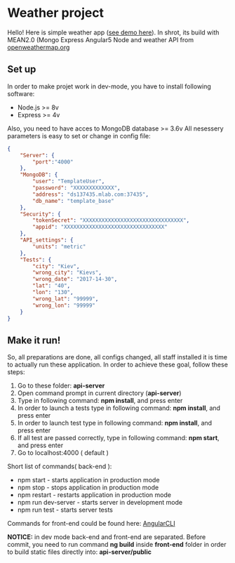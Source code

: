 # Weather project
Hello! Here is simple weather app ([see demo here](https://weather-ligtit-app.herokuapp.com/)). In shrot, its build with MEAN2.0 (Mongo Express Angular5 Node and weather API from [openweathermap.org](http://openweathermap.org)

## Set up
In order to make projet work in dev-mode, you have to install following software:
* Node.js >= 8v
* Express >= 4v

Also, you need to have acces to MongoDB database >= 3.6v 
All nesessery parameters is easy to set or change in config file: 
```json
{	
	"Server": {
		"port":"4000"
	},
	"MongoDB": {
		"user": "TemplateUser",
		"password": "XXXXXXXXXXXXX",
		"address": "ds137435.mlab.com:37435",
		"db_name": "template_base"
	},
	"Security": {
		"tokenSecret": "XXXXXXXXXXXXXXXXXXXXXXXXXXXXXXXX",
		"appid": "XXXXXXXXXXXXXXXXXXXXXXXXXXXXXXXX"
	},
	"API_settings": {
		"units": "metric"
	},	
	"Tests": {
		"city": "Kiev",
		"wrong_city": "Kievs",
		"wrong_date": "2017-14-30",
		"lat": "40",
		"lon": "130",
		"wrong_lat": "99999",
		"wrong_lon": "99999"
	}		
}

```
## Make it run!
So, all preparations are done, all configs changed, all staff installed it is time to actually run these application.
In order to achieve these goal, follow these steps:
1. Go to these folder: **api-server**
1. Open command prompt in current directory (**api-server**)
1. Type in following command:  **npm install**, and press enter
1. In order to launch a tests type in following command:  **npm install**, and press enter
1. In order to launch test type in following command:  **npm install**, and press enter
1. If all test are passed correctly, type in following command:  **npm start**, and press enter 
1. Go to localhost:4000 ( default )

Short list of commands( back-end ):
* npm start - starts application in production mode
* npm stop - stops application in production mode
* npm restart - restarts application in production mode
* npm run dev-server - starts server in development mode
* npm run test - starts server tests

Commands for front-end could be found here: [AngularCLI](https://github.com/angular/angular-cli)

**NOTICE:** in dev mode back-end and front-end are separated. Before commit, you need to run command **ng build** inside **front-end** folder in order to build static files directly into: **api-server/public**
